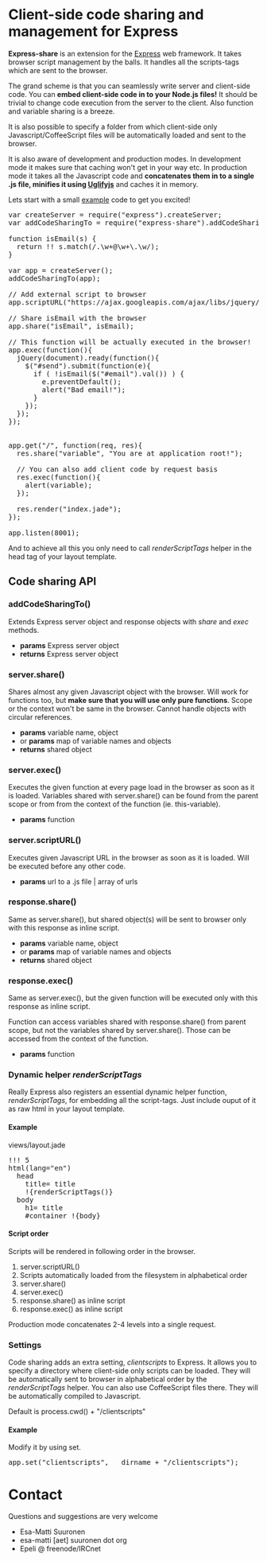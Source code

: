 
# Client-side code sharing and management for Express

**Express-share** is an extension for the [Express][] web framework. It takes
browser script management by the balls.  It handles all the scripts-tags which
are sent to the browser.

The grand scheme is that you can seamlessly write server and client-side code.
You can **embed client-side code in to your Node.js files!** It should be
trivial to change code execution from the server to the client. Also function
and variable sharing is a breeze.

It is also possible to specify a folder from which client-side only
Javascript/CoffeeScript files will be automatically loaded and sent to the
browser.

It is also aware of development and production modes. In development mode it
makes sure that caching won't get in your way etc. In production mode it takes
all the Javascript code and **concatenates them in to a single .js file,
minifies it using [Uglifyjs][]** and caches it in memory.


Lets start with a small [example][] code to get you excited!


<pre>
var createServer = require("express").createServer;
var addCodeSharingTo = require("express-share").addCodeSharingTo;

function isEmail(s) {
  return !! s.match(/.\w+@\w+\.\w/);
}

var app = createServer();
addCodeSharingTo(app);

// Add external script to browser
app.scriptURL("https://ajax.googleapis.com/ajax/libs/jquery/1.5/jquery.min.js");

// Share isEmail with the browser
app.share("isEmail", isEmail);

// This function will be actually executed in the browser!
app.exec(function(){
  jQuery(document).ready(function(){
    $("#send").submit(function(e){
      if ( !isEmail($("#email").val()) ) {
        e.preventDefault();
        alert("Bad email!");
      }
    });
  });
});


app.get("/", function(req, res){
  res.share("variable", "You are at application root!");

  // You can also add client code by request basis
  res.exec(function(){
    alert(variable);
  });

  res.render("index.jade");
});

app.listen(8001);
</pre>

And to achieve all this you only need to call *renderScriptTags* helper in the
head tag of your layout template.


## Code sharing API

###  addCodeSharingTo()

Extends Express server object and response objects with *share* and *exec*
methods.

- **params** Express server object
- **returns** Express server object

### server.share()

Shares almost any given Javascript object with the browser. Will work for
functions too, but **make sure that you will use only pure functions**. Scope
or the context won't be same in the browser. Cannot handle objects with
circular references.

- **params** variable name, object
- or **params** map of variable names and objects
- **returns** shared object

### server.exec()

Executes the given function at every page load in the browser as soon as it is
loaded. Variables shared with server.share() can be found from the parent scope
or from from the context of the function (ie. this-variable).

- **params** function


### server.scriptURL()

Executes given Javascript URL in the browser as soon as it is loaded. Will be
executed before any other code.

- **params** url to a .js file | array of urls


### response.share()

Same as server.share(), but shared object(s) will be sent to browser only with
this response as inline script.

- **params** variable name, object
- or **params** map of variable names and objects
- **returns** shared object

### response.exec()

Same as server.exec(), but the given function will be executed only with this
response as inline script. 

Function can access variables shared with response.share() from parent scope,
but not the variables shared by server.share(). Those can be accessed from the
context of the function.

- **params** function



### Dynamic helper *renderScriptTags*

Really Express also registers an essential dynamic helper function,
*renderScriptTags*, for embedding all the script-tags. Just include ouput of
it as raw html in your layout template.

#### Example

views/layout.jade

<pre>
!!! 5                                
html(lang="en")                      
  head                               
    title= title                     
    !{renderScriptTags()}              
  body                               
    h1= title                        
    #container !{body}               
</pre>


#### Script order

Scripts will be rendered in following order in the browser.

1. server.scriptURL()
2. Scripts automatically loaded from the filesystem in alphabetical order
3. server.share()
4. server.exec()
5. response.share() as inline script
6. response.exec() as inline script

Production mode concatenates 2-4 levels into a single request.

### Settings

Code sharing adds an extra setting, *clientscripts* to Express. It allows you
to specify a directory where client-side only scripts can be loaded. They will
be automatically sent to browser in alphabetical order by the
*renderScriptTags* helper. You can also use CoffeeScript files there. They will
be automatically compiled to Javascript.

Default is process.cwd() + "/clientscripts"

#### Example

Modify it by using set.

<pre>
app.set("clientscripts", __dirname + "/clientscripts");
</pre>


# Contact

Questions and suggestions are very welcome

- Esa-Matti Suuronen
- esa-matti [aet] suuronen dot org
- Epeli @ freenode/IRCnet



[Express]: http://expressjs.com/
[Node.js]: http://nodejs.org/
[Zappa]: https://github.com/mauricemach/zappa
[Uglifyjs]: https://github.com/mishoo/UglifyJS
[example]: https://github.com/epeli/reallyexpress/tree/master/examples/simple
